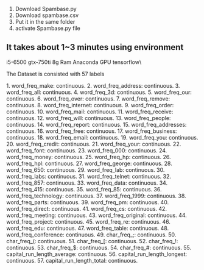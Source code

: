 
1. Download Spambase.py
2. Download spambase.csv
3. Put it in the same folder
4. activate Spambase.py file

It takes about 1~3 minutes using
environment
---------------------------------
i5-6500
gtx-750ti
8g Ram
Anaconda GPU tensorflow\

The Dataset is consisted with 57 labels

<Dataset>
1. word_freq_make: continuous.
2. word_freq_address: continuous.
3. word_freq_all: continuous.
4. word_freq_3d: continuous.
5. word_freq_our: continuous.
6. word_freq_over: continuous.
7. word_freq_remove: continuous.
8. word_freq_internet: continuous.
9. word_freq_order: continuous.
10. word_freq_mail: continuous.
11. word_freq_receive: continuous.
12. word_freq_will: continuous.
13. word_freq_people: continuous.
14. word_freq_report: continuous.
15. word_freq_addresses: continuous.
16. word_freq_free: continuous.
17. word_freq_business: continuous.
18. word_freq_email: continuous.
19. word_freq_you: continuous.
20. word_freq_credit: continuous.
21. word_freq_your: continuous.
22. word_freq_font: continuous.
23. word_freq_000: continuous.
24. word_freq_money: continuous.
25. word_freq_hp: continuous.
26. word_freq_hpl: continuous.
27. word_freq_george: continuous.
28. word_freq_650: continuous.
29. word_freq_lab: continuous.
30. word_freq_labs: continuous.
31. word_freq_telnet: continuous.
32. word_freq_857: continuous.
33. word_freq_data: continuous.
34. word_freq_415: continuous.
35. word_freq_85: continuous.
36. word_freq_technology: continuous.
37. word_freq_1999: continuous.
38. word_freq_parts: continuous.
39. word_freq_pm: continuous.
40. word_freq_direct: continuous.
41. word_freq_cs: continuous.
42. word_freq_meeting: continuous.
43. word_freq_original: continuous.
44. word_freq_project: continuous.
45. word_freq_re: continuous.
46. word_freq_edu: continuous.
47. word_freq_table: continuous.
48. word_freq_conference: continuous.
49. char_freq_;: continuous.
50. char_freq_(: continuous.
51. char_freq_[: continuous.
52. char_freq_!: continuous.
53. char_freq_$: continuous.
54. char_freq_#: continuous.
55. capital_run_length_average: continuous.
56. capital_run_length_longest: continuous.
57. capital_run_length_total: continuous.
